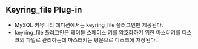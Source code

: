 ## Keyring_file Plug-in
- MySQL 커뮤니티 에디션에서는 keyring_file 플러그인만 제공된다.
- keyring_file 플러그인은 테이블 스페이스 키를 암호화하기 위한 마스터키를 디스크의 파일로 관리하는데 마스터키는 평문으로 디스크에 저장된다.